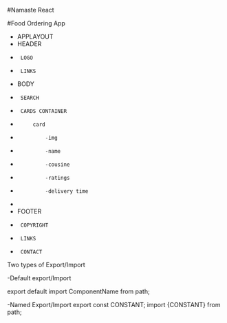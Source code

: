 #Namaste React


#Food Ordering App


 * APPLAYOUT
 * HEADER
 *      LOGO
 *      LINKS
 * BODY
 *      SEARCH
 *      CARDS CONTAINER
 *          card
 *              -img
 *              -name
 *              -cousine
 *              -ratings
 *              -delivery time
 *          
 * FOOTER
 *      COPYRIGHT
 *      LINKS
 *      CONTACT


Two types of Export/Import

-Default export/Import

export default <ComponentName>
import ComponentName from path;

-Named Export/Import
export const CONSTANT;
import {CONSTANT} from path;
